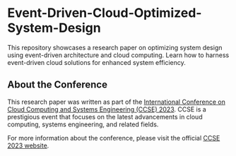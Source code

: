 # Event-Driven-Cloud-Optimized-System-Design
This repository showcases a research paper on optimizing system design using event-driven architecture and cloud computing. Learn how to harness event-driven cloud solutions for enhanced system efficiency.


## About the Conference
This research paper was written as part of the [International Conference on Cloud Computing and Systems Engineering (CCSE) 2023](https://www1.tu-ilmenau.de/ccse2023/). CCSE is a prestigious event that focuses on the latest advancements in cloud computing, systems engineering, and related fields.

For more information about the conference, please visit the official [CCSE 2023 website](https://www1.tu-ilmenau.de/ccse2023/).
